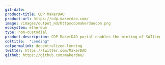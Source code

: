 ```yaml
---
git-date:
product-title: CDP MakerDAO
product-url: https://cdp.makerdao.com/
image: /images/output_md/httpscdpmakerdaocom.png
ecosystem: ethereum
type: non-custodial
product-description: CDP MakerDAO portal enables the minting of SAI(Legacy DAI) stablecoins against the ETH collateral that you lock up in the CDP until you pay back the DAI you generated.
coltitle:  "Lending"
colpermalink: decentralized-lending
twitter: https://twitter.com/MakerDAO
github: https://github.com/makerdao/
---
```

